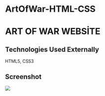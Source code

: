 # ArtOfWar-HTML-CSS

<h1>ART OF WAR WEBSİTE</h1>

<h2>Technologies Used Externally</h2>
HTML5, CSS3 

<h2>Screenshot</h2>

![](artscreen.gif)




